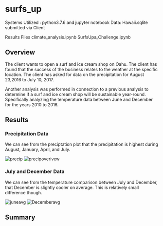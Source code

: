 # surfs_up
Systems Utilized : python3.7.6 and jupyter notebook
Data: Hawaii.sqlite submitted via Client

Results Files
climate_analysis.ipynb
SurfsUpa_Challenge.ipynb

## Overview
The client wants to open a surf and ice cream shop on Oahu. The client has found that the success of the business relates to the weather at the specific location. The client has asked for data on the precipitation for August 23,2016 to July 10, 2017.

Another analysis was performed in connection to a previous analysis to determine if a surf and ice cream shop will be sustainable year-round. Specifically analyzing the temperature data between June and December for the years 2010 to 2016. 

## Results
### Precipitation Data
We can see from the preciptation plot that the precipitation is highest during August, January, April, and July.

![precip](https://user-images.githubusercontent.com/86981530/142776794-ae8d3f4b-b6d0-46d0-a4f1-4cfe31b0d1b2.png)
![precipoverivew](https://user-images.githubusercontent.com/86981530/142776833-2e5b96a2-1bf3-4aea-82fb-f4ebaa337df4.PNG)

### July and December Data
We can see from the temperature comparison between July and December, that December is slightly cooler on average. This is relatively small difference though.

![juneavg](https://user-images.githubusercontent.com/86981530/142777070-0f8cc9ce-2ddc-45cd-a8a5-e8ace0642bd2.PNG)
![Decemberavg](https://user-images.githubusercontent.com/86981530/142777079-2a0720be-e6a6-463d-899e-787c2dc85e52.PNG)


## Summary

